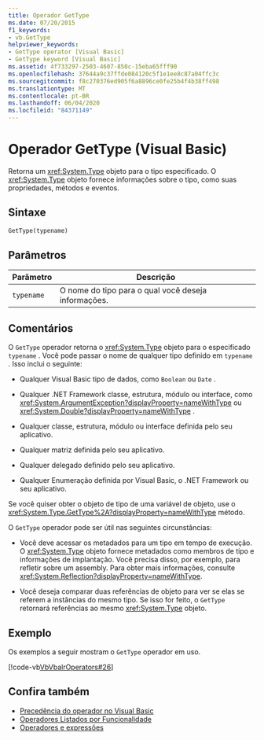 ```yaml
---
title: Operador GetType
ms.date: 07/20/2015
f1_keywords:
- vb.GetType
helpviewer_keywords:
- GetType operator [Visual Basic]
- GetType keyword [Visual Basic]
ms.assetid: 4f733297-2503-4607-850c-15eba65fff90
ms.openlocfilehash: 37644a9c37ffde084120c5f1e1ee8c87a04ffc3c
ms.sourcegitcommit: f8c270376ed905f6a8896ce0fe25b4f4b38ff498
ms.translationtype: MT
ms.contentlocale: pt-BR
ms.lasthandoff: 06/04/2020
ms.locfileid: "84371149"
---
```

# <a name="gettype-operator-visual-basic"></a>Operador GetType (Visual Basic)
Retorna um <xref:System.Type> objeto para o tipo especificado. O <xref:System.Type> objeto fornece informações sobre o tipo, como suas propriedades, métodos e eventos.  
  
## <a name="syntax"></a>Sintaxe  
  
```vb  
GetType(typename)  
```  
  
## <a name="parameters"></a>Parâmetros  
  
|Parâmetro|Descrição|  
|---|---|  
|`typename`|O nome do tipo para o qual você deseja informações.|  
  
## <a name="remarks"></a>Comentários  
 O `GetType` operador retorna o <xref:System.Type> objeto para o especificado `typename` . Você pode passar o nome de qualquer tipo definido em `typename` . Isso inclui o seguinte:  
  
- Qualquer Visual Basic tipo de dados, como `Boolean` ou `Date` .  
  
- Qualquer .NET Framework classe, estrutura, módulo ou interface, como <xref:System.ArgumentException?displayProperty=nameWithType> ou <xref:System.Double?displayProperty=nameWithType> .  
  
- Qualquer classe, estrutura, módulo ou interface definida pelo seu aplicativo.  
  
- Qualquer matriz definida pelo seu aplicativo.  
  
- Qualquer delegado definido pelo seu aplicativo.  
  
- Qualquer Enumeração definida por Visual Basic, o .NET Framework ou seu aplicativo.  
  
 Se você quiser obter o objeto de tipo de uma variável de objeto, use o <xref:System.Type.GetType%2A?displayProperty=nameWithType> método.  
  
 O `GetType` operador pode ser útil nas seguintes circunstâncias:  
  
- Você deve acessar os metadados para um tipo em tempo de execução. O <xref:System.Type> objeto fornece metadados como membros de tipo e informações de implantação. Você precisa disso, por exemplo, para refletir sobre um assembly. Para obter mais informações, consulte <xref:System.Reflection?displayProperty=nameWithType>.  
  
- Você deseja comparar duas referências de objeto para ver se elas se referem a instâncias do mesmo tipo. Se isso for feito, o `GetType` retornará referências ao mesmo <xref:System.Type> objeto.  
  
## <a name="example"></a>Exemplo  
 Os exemplos a seguir mostram o `GetType` operador em uso.  
  
 [!code-vb[VbVbalrOperators#26](~/samples/snippets/visualbasic/VS_Snippets_VBCSharp/VbVbalrOperators/VB/Class1.vb#26)]  
  
## <a name="see-also"></a>Confira também

- [Precedência do operador no Visual Basic](operator-precedence.md)
- [Operadores Listados por Funcionalidade](operators-listed-by-functionality.md)
- [Operadores e expressões](../../programming-guide/language-features/operators-and-expressions/index.md)
